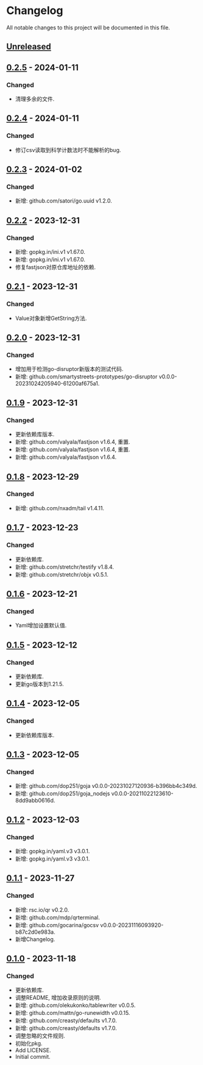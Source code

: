 # Changelog

All notable changes to this project will be documented in this file.

## [Unreleased]

## [0.2.5] - 2024-01-11
### Changed
- 清理多余的文件.

## [0.2.4] - 2024-01-11
### Changed
- 修订csv读取到科学计数法时不能解析的bug.

## [0.2.3] - 2024-01-02
### Changed
- 新增: github.com/satori/go.uuid v1.2.0.

## [0.2.2] - 2023-12-31
### Changed
- 新增: gopkg.in/ini.v1 v1.67.0.
- 新增: gopkg.in/ini.v1 v1.67.0.
- 修复fastjson对原仓库地址的依赖.

## [0.2.1] - 2023-12-31
### Changed
- Value对象新增GetString方法.

## [0.2.0] - 2023-12-31
### Changed
- 增加用于检测go-disruptor新版本的测试代码.
- 新增: github.com/smartystreets-prototypes/go-disruptor v0.0.0-20231024205940-61200af675a1.

## [0.1.9] - 2023-12-31
### Changed
- 更新依赖库版本.
- 新增: github.com/valyala/fastjson v1.6.4, 重置.
- 新增: github.com/valyala/fastjson v1.6.4, 重置.
- 新增: github.com/valyala/fastjson v1.6.4.

## [0.1.8] - 2023-12-29
### Changed
- 新增: github.com/nxadm/tail v1.4.11.

## [0.1.7] - 2023-12-23
### Changed
- 更新依赖库.
- 新增: github.com/stretchr/testify v1.8.4.
- 新增: github.com/stretchr/objx v0.5.1.

## [0.1.6] - 2023-12-21
### Changed
- Yaml增加设置默认值.

## [0.1.5] - 2023-12-12
### Changed
- 更新依赖库.
- 更新go版本到1.21.5.

## [0.1.4] - 2023-12-05
### Changed
- 更新依赖库版本.

## [0.1.3] - 2023-12-05
### Changed
- 新增: github.com/dop251/goja v0.0.0-20231027120936-b396bb4c349d.
- 新增: github.com/dop251/goja_nodejs v0.0.0-20211022123610-8dd9abb0616d.

## [0.1.2] - 2023-12-03
### Changed
- 新增: gopkg.in/yaml.v3 v3.0.1.
- 新增: gopkg.in/yaml.v3 v3.0.1.

## [0.1.1] - 2023-11-27
### Changed
- 新增: rsc.io/qr v0.2.0.
- 新增: github.com/mdp/qrterminal.
- 新增: github.com/gocarina/gocsv v0.0.0-20231116093920-b87c2d0e983a.
- 新增Changelog.

## [0.1.0] - 2023-11-18

### Changed

- 更新依赖库.
- 调整README, 增加收录原则的说明.
- 新增: github.com/olekukonko/tablewriter v0.0.5.
- 新增: github.com/mattn/go-runewidth v0.0.15.
- 新增: github.com/creasty/defaults v1.7.0.
- 新增: github.com/creasty/defaults v1.7.0.
- 调整忽略的文件规则.
- 初始化pkg.
- Add LICENSE.
- Initial commit.

[Unreleased]: https://gitee.com/quant1x/pkg/compare/v0.2.5...HEAD

[0.2.5]: https://gitee.com/quant1x/pkg/compare/v0.2.4...v0.2.5
[0.2.4]: https://gitee.com/quant1x/pkg/compare/v0.2.3...v0.2.4
[0.2.3]: https://gitee.com/quant1x/pkg/compare/v0.2.2...v0.2.3
[0.2.2]: https://gitee.com/quant1x/pkg/compare/v0.2.1...v0.2.2
[0.2.1]: https://gitee.com/quant1x/pkg/compare/v0.2.0...v0.2.1
[0.2.0]: https://gitee.com/quant1x/pkg/compare/v0.1.9...v0.2.0
[0.1.9]: https://gitee.com/quant1x/pkg/compare/v0.1.8...v0.1.9
[0.1.8]: https://gitee.com/quant1x/pkg/compare/v0.1.7...v0.1.8
[0.1.7]: https://gitee.com/quant1x/pkg/compare/v0.1.6...v0.1.7
[0.1.6]: https://gitee.com/quant1x/pkg/compare/v0.1.5...v0.1.6
[0.1.5]: https://gitee.com/quant1x/pkg/compare/v0.1.4...v0.1.5
[0.1.4]: https://gitee.com/quant1x/pkg/compare/v0.1.3...v0.1.4
[0.1.3]: https://gitee.com/quant1x/pkg/compare/v0.1.2...v0.1.3
[0.1.2]: https://gitee.com/quant1x/pkg/compare/v0.1.1...v0.1.2
[0.1.1]: https://gitee.com/quant1x/pkg/compare/v0.1.0...v0.1.1
[0.1.0]: https://gitee.com/quant1x/pkg/releases/tag/v0.1.0
